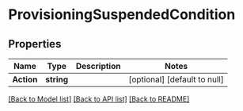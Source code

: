 # ProvisioningSuspendedCondition

## Properties
Name | Type | Description | Notes
------------ | ------------- | ------------- | -------------
**Action** | **string** |  | [optional] [default to null]

[[Back to Model list]](../README.md#documentation-for-models) [[Back to API list]](../README.md#documentation-for-api-endpoints) [[Back to README]](../README.md)

